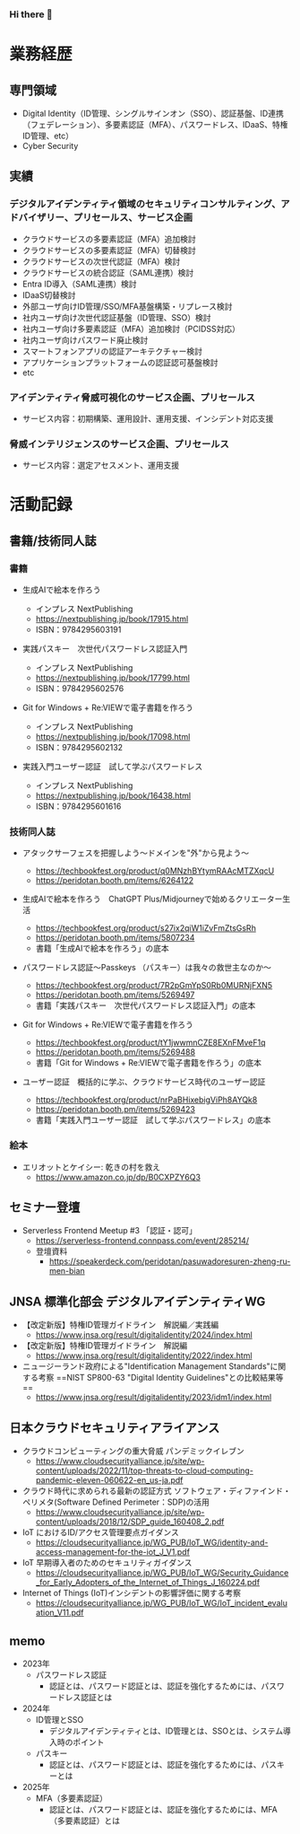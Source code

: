 ### Hi there 👋

<!--
**peridotan/peridotan** is a ✨ _special_ ✨ repository because its `README.md` (this file) appears on your GitHub profile.

Here are some ideas to get you started:

- 🔭 I’m currently working on ...
- 🌱 I’m currently learning ...
- 👯 I’m looking to collaborate on ...
- 🤔 I’m looking for help with ...
- 💬 Ask me about ...
- 📫 How to reach me: ...
- 😄 Pronouns: ...
- ⚡ Fun fact: ...
-->

# 業務経歴
## 専門領域
- Digital Identity（ID管理、シングルサインオン（SSO）、認証基盤、ID連携（フェデレーション）、多要素認証（MFA）、パスワードレス、IDaaS、特権ID管理、etc）
- Cyber Security
  
## 実績
### デジタルアイデンティティ領域のセキュリティコンサルティング、アドバイザリー、プリセールス、サービス企画
- クラウドサービスの多要素認証（MFA）追加検討
- クラウドサービスの多要素認証（MFA）切替検討
- クラウドサービスの次世代認証（MFA）検討
- クラウドサービスの統合認証（SAML連携）検討
- Entra ID導入（SAML連携）検討
- IDaaS切替検討
- 外部ユーザ向けID管理/SSO/MFA基盤構築・リプレース検討
- 社内ユーザ向け次世代認証基盤（ID管理、SSO）検討
- 社内ユーザ向け多要素認証（MFA）追加検討（PCIDSS対応）
- 社内ユーザ向けパスワード廃止検討
- スマートフォンアプリの認証アーキテクチャー検討
- アプリケーションプラットフォームの認証認可基盤検討
- etc
  
### アイデンティティ脅威可視化のサービス企画、プリセールス
- サービス内容：初期構築、運用設計、運用支援、インシデント対応支援
  
### 脅威インテリジェンスのサービス企画、プリセールス
-  サービス内容：選定アセスメント、運用支援

# 活動記録
## 書籍/技術同人誌
### 書籍
- 生成AIで絵本を作ろう
	- インプレス NextPublishing
	- https://nextpublishing.jp/book/17915.html
	- ISBN：9784295603191

 - 実践パスキー　次世代パスワードレス認証入門
	- インプレス NextPublishing
	- https://nextpublishing.jp/book/17799.html
	- ISBN：9784295602576

 - Git for Windows + Re:VIEWで電子書籍を作ろう
	- インプレス NextPublishing
	- https://nextpublishing.jp/book/17098.html
 	- ISBN：9784295602132

- 実践入門ユーザー認証　試して学ぶパスワードレス
	- インプレス NextPublishing
	- https://nextpublishing.jp/book/16438.html
	- ISBN：9784295601616

### 技術同人誌
 - アタックサーフェスを把握しよう～ドメインを"外"から見よう～
 	- https://techbookfest.org/product/q0MNzhBYtymRAAcMTZXqcU
  	- https://peridotan.booth.pm/items/6264122

 - 生成AIで絵本を作ろう　ChatGPT Plus/Midjourneyで始めるクリエーター生活
	- https://techbookfest.org/product/s27ix2qiW1iZvFmZtsGsRh
 	- https://peridotan.booth.pm/items/5807234
  	- 書籍「生成AIで絵本を作ろう」の底本
    
- パスワードレス認証～Passkeys （パスキー）は我々の救世主なのか～
	- https://techbookfest.org/product/7R2pGmYpS0Rb0MURNjFXN5
 	- https://peridotan.booth.pm/items/5269497
	- 書籍「実践パスキー　次世代パスワードレス認証入門」の底本
   
- Git for Windows + Re:VIEWで電子書籍を作ろう
	- https://techbookfest.org/product/tY1jwwmnCZE8EXnFMveF1q
 	- https://peridotan.booth.pm/items/5269488
	- 書籍「Git for Windows + Re:VIEWで電子書籍を作ろう」の底本
   
 - ユーザー認証　概括的に学ぶ、クラウドサービス時代のユーザー認証
	- https://techbookfest.org/product/nrPaBHixebigViPh8AYQk8
 	- https://peridotan.booth.pm/items/5269423
	- 書籍「実践入門ユーザー認証　試して学ぶパスワードレス」の底本

### 絵本
- エリオットとケイシー: 乾きの村を救え
	- https://www.amazon.co.jp/dp/B0CXPZY6Q3

## セミナー登壇
- Serverless Frontend Meetup #3 「認証・認可」
	- https://serverless-frontend.connpass.com/event/285214/
	- 登壇資料
		- https://speakerdeck.com/peridotan/pasuwadoresuren-zheng-ru-men-bian

## JNSA 標準化部会 デジタルアイデンティティWG
- 【改定新版】特権ID管理ガイドライン　解説編／実践編
	- https://www.jnsa.org/result/digitalidentity/2024/index.html	
- 【改定新版】特権ID管理ガイドライン　解説編
	- https://www.jnsa.org/result/digitalidentity/2022/index.html
- ニュージーランド政府による"Identification Management Standards"に関する考察
==NIST SP800-63 "Digital Identity Guidelines"との比較結果等==
	- https://www.jnsa.org/result/digitalidentity/2023/idm1/index.html

## 日本クラウドセキュリティアライアンス
- クラウドコンピューティングの重大脅威 パンデミックイレブン
	- https://www.cloudsecurityalliance.jp/site/wp-content/uploads/2022/11/top-threats-to-cloud-computing-pandemic-eleven-060622-en_us-ja.pdf
- クラウド時代に求められる最新の認証方式 ソフトウェア・ディファインド・ペリメタ(Software Defined Perimeter：SDP)の活用
	- https://www.cloudsecurityalliance.jp/site/wp-content/uploads/2018/12/SDP_guide_160408_2.pdf
- IoT におけるID/アクセス管理要点ガイダンス
	- https://cloudsecurityalliance.jp/WG_PUB/IoT_WG/identity-and-access-management-for-the-iot_J_V1.pdf
- IoT 早期導入者のためのセキュリティガイダンス
	- https://cloudsecurityalliance.jp/WG_PUB/IoT_WG/Security_Guidance_for_Early_Adopters_of_the_Internet_of_Things_J_160224.pdf
- Internet of Things (IoT)インシデントの影響評価に関する考察
	- https://cloudsecurityalliance.jp/WG_PUB/IoT_WG/IoT_incident_evaluation_V11.pdf

## memo
- 2023年
	- パスワードレス認証
		- 認証とは、パスワード認証とは、認証を強化するためには、パスワードレス認証とは
- 2024年
	- ID管理とSSO
		- デジタルアイデンティティとは、ID管理とは、SSOとは、システム導入時のポイント
	- パスキー
 		- 認証とは、パスワード認証とは、認証を強化するためには、パスキーとは
- 2025年
	- MFA（多要素認証）
 		- 認証とは、パスワード認証とは、認証を強化するためには、MFA（多要素認証）とは
